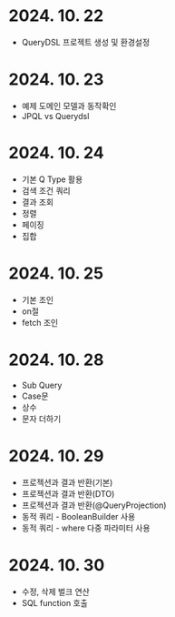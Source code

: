 # 2024. 10. 22
- QueryDSL 프로젝트 생성 및 환경설정

# 2024. 10. 23
- 예제 도메인 모델과 동작확인
- JPQL vs Querydsl

# 2024. 10. 24
- 기본 Q Type 활용
- 검색 조건 쿼리
- 결과 조회
- 정렬
- 페이징
- 집합

# 2024. 10. 25
- 기본 조인
- on절
- fetch 조인

# 2024. 10. 28
- Sub Query
- Case문
- 상수
- 문자 더하기

# 2024. 10. 29
- 프로젝션과 결과 반환(기본)
- 프로젝션과 결과 반환(DTO)
- 프로젝션과 결과 반환(@QueryProjection)
- 동적 쿼리 - BooleanBuilder 사용
- 동적 쿼리 - where 다중 파라미터 사용

# 2024. 10. 30
- 수정, 삭제 벌크 연산
- SQL function 호출
